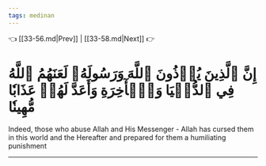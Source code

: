 ```yaml
---
tags: medinan
---
```


👈 [[33-56.md|Prev]] | [[33-58.md|Next]] 👉

# إِنَّ ٱلَّذِينَ يُؤۡذُونَ ٱللَّهَ وَرَسُولَهُۥ لَعَنَهُمُ ٱللَّهُ فِي ٱلدُّنۡيَا وَٱلۡأٓخِرَةِ وَأَعَدَّ لَهُمۡ عَذَابٗا مُّهِينٗا

Indeed, those who abuse Allah and His Messenger - Allah has cursed them in this world and the Hereafter and prepared for them a humiliating punishment

---

